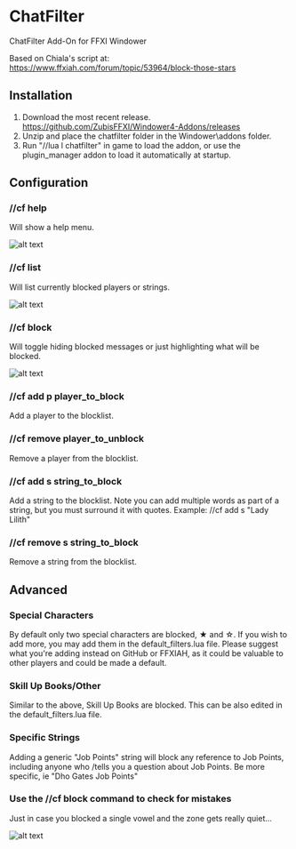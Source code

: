 # ChatFilter
ChatFilter Add-On for FFXI Windower

Based on Chiala's script at: https://www.ffxiah.com/forum/topic/53964/block-those-stars

## Installation
1. Download the most recent release.
https://github.com/ZubisFFXI/Windower4-Addons/releases
2. Unzip and place the chatfilter folder in the Windower\addons folder.
3. Run "//lua l chatfilter" in game to load the addon, or use the plugin_manager addon to load it automatically at startup.

## Configuration

### //cf help
Will show a help menu.

![alt text](https://user-images.githubusercontent.com/89662000/131205048-4fd91634-16f1-4c1f-9783-e013d3425fa2.png "//cf help")

### //cf list
Will list currently blocked players or strings.

![alt text](https://user-images.githubusercontent.com/89662000/131205285-961be53a-6d1e-452f-aa2e-672775be68b1.png "//cf list")

### //cf block
Will toggle hiding blocked messages or just highlighting what will be blocked.

![alt text](https://user-images.githubusercontent.com/89662000/131205327-4aa7cbb0-9216-4567-8995-3eaba611558c.png "//cf block")

### //cf add p player_to_block
Add a player to the blocklist.

### //cf remove player_to_unblock
Remove a player from the blocklist.

### //cf add s string_to_block
Add a string to the blocklist. Note you can add multiple words as part of a string, but you must surround it with quotes.
Example: //cf add s "Lady Lilith"

### //cf remove s string_to_block
Remove a string from the blocklist.

## Advanced

### Special Characters
By default only two special characters are blocked, ★ and ☆.
If you wish to add more, you may add them in the default_filters.lua file.
Please suggest what you're adding instead on GitHub or FFXIAH, as it could be valuable to other players and could be made a default.

### Skill Up Books/Other
Similar to the above, Skill Up Books are blocked. This can be also edited in the default_filters.lua file.

### Specific Strings
Adding a generic "Job Points" string will block any reference to Job Points, including anyone who /tells you a question about Job Points.
Be more specific, ie "Dho Gates Job Points"

### Use the //cf block command to check for mistakes
Just in case you blocked a single vowel and the zone gets really quiet...

![alt text](https://user-images.githubusercontent.com/89662000/131205422-53454c69-d6c5-4552-9335-975db2e71e78.png "Blocked vowel")